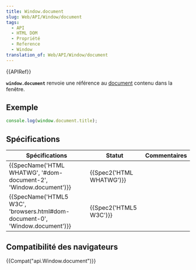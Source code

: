 ```yaml
---
title: Window.document
slug: Web/API/Window/document
tags:
  - API
  - HTML DOM
  - Propriété
  - Reference
  - Window
translation_of: Web/API/Window/document
---
```

{{APIRef}}

**`window.document`** renvoie une référence au [document](/en-US/docs/Web/API/document) contenu dans la fenêtre.

## Exemple

```js
console.log(window.document.title);
```

## Spécifications

| Spécifications                                                                                       | Statut                           | Commentaires |
| ---------------------------------------------------------------------------------------------------- | -------------------------------- | ------------ |
| {{SpecName('HTML WHATWG', '#dom-document-2', 'Window.document')}}             | {{Spec2('HTML WHATWG')}} |              |
| {{SpecName('HTML5 W3C', 'browsers.html#dom-document-0', 'Window.document')}} | {{Spec2('HTML5 W3C')}}     |              |

## Compatibilité des navigateurs

{{Compat("api.Window.document")}}
